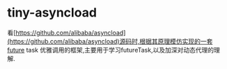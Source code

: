 # tiny-asyncload

看[https://github.com/alibaba/asyncload](https://github.com/alibaba/asyncload)源码时,根据其原理模仿实现的一套future
 task 优雅调用的框架,主要用于学习futureTask,以及加深对动态代理的理解.
 
 